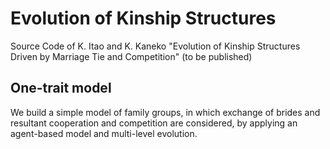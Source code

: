 # Evolution of Kinship Structures
Source Code of K. Itao and K. Kaneko "Evolution of Kinship Structures Driven by Marriage Tie and Competition" (to be published)

## One-trait model
We build a simple model of family groups, in which exchange of brides and resultant cooperation and competition are considered, by applying an agent-based model and multi-level evolution.



